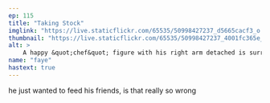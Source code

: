 ```yaml
---
ep: 115
title: "Taking Stock"
imglink: "https://live.staticflickr.com/65535/50998427237_d5665cacf3_o.jpg"
thumbnail: "https://live.staticflickr.com/65535/50998427237_4001fc365e_q.jpg"
alt: >
    A happy &quot;chef&quot; figure with his right arm detached is surrounded by (from the bottom clockwise) an old fashioned meat grinder, small salt &amp; pepper shakers, a pot with bones inside, a misshapen steak, a burger, sausages, an arm, a cleaver, and another arm.
name: "faye"
hastext: true
---
```

he just wanted to feed his friends, is that really so wrong